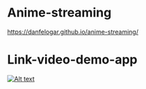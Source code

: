 # Anime-streaming

https://danfelogar.github.io/anime-streaming/

# Link-video-demo-app

[![Alt text](https://img.youtube.com/vi/GOK0_iysMaQ/0.jpg)](https://www.youtube.com/watch?v=GOK0_iysMaQ)